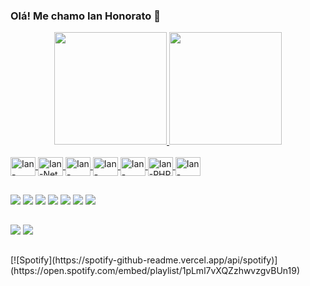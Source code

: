 ### Olá! Me chamo Ian Honorato 👋

<!--
**IanHonorato/IanHonorato** is a ✨ _special_ ✨ repository because its `README.md` (this file) appears on your GitHub profile.

Here are some ideas to get you started:

- 🔭 I’m currently working on ...
- 🌱 I’m currently learning ...
- 👯 I’m looking to collaborate on ...
- 🤔 I’m looking for help with ...
- 💬 Ask me about ...
- 📫 How to reach me: ...
- 😄 Pronouns: ...
- ⚡ Fun fact: ...
-->
<div align="center">
  <a href="https://github.com/ianhonorato">
  <img height="180em" src="https://github-readme-stats.vercel.app/api?username=ianhonorato&show_icons=true&theme=dark&include_all_commits=true&count_private=true"/>
  <img height="180em" src="https://github-readme-stats.vercel.app/api/top-langs/?username=ianhonorato&layout=compact&langs_count=7&theme=dark"/>
</div>
  
 <div style="display: inline_block"><br>
  <img align="center" alt="Ian-Csharp" height="30" width="40" src="https://cdn.jsdelivr.net/gh/devicons/devicon/icons/csharp/csharp-original.svg">
  <img align="center" alt="Ian-Net" height="30" width="40" src="https://cdn.jsdelivr.net/gh/devicons/devicon/icons/dotnetcore/dotnetcore-original.svg">
  <img align="center" alt="Ian-Mysql" height="30" width="40" src="https://cdn.jsdelivr.net/gh/devicons/devicon/icons/mysql/mysql-original-wordmark.svg">
  <img align="center" alt="Ian-Oracle" height="30" width="40" src="https://cdn.jsdelivr.net/gh/devicons/devicon/icons/oracle/oracle-original.svg">
  <img align="center" alt="Ian-Unity" height="30" width="40" src="https://cdn.jsdelivr.net/gh/devicons/devicon/icons/unity/unity-original.svg">
  <img align="center" alt="Ian-PHP" height="30" width="40" src="https://cdn.jsdelivr.net/gh/devicons/devicon/icons/php/php-original.svg">
  <img align="center" alt="Ian-Java" height="30" width="40" src="https://cdn.jsdelivr.net/gh/devicons/devicon/icons/java/java-original.svg">  
</div>
  
  ##
  
  <div>
    <a href="https://www.instagram.com/ianhonorato_" target="_blank"><img src="https://img.shields.io/badge/-Instagram-%23E4405F?style=for-the-badge&logo=instagram&logoColor=white" target="_blank"></a>
    <a href="https://www.facebook.com/ian.honorato.3" target="_blank"><img src="https://img.shields.io/badge/Facebook-1877F2?style=for-the-badge&logo=facebook&logoColor=white" target="_blank"></a>
    <a href="https://open.spotify.com/playlist/1pLml7vXQZzhwvzgvBUn19?si=e50e04ea5a5f40f4" target="_blank"><img src="https://img.shields.io/badge/Spotify-1ED760?&style=for-the-badge&logo=spotify&logoColor=white" target="_blank"></a>
    <a href="https://www.linkedin.com/in/ianhonorato/" target="_blank"><img src="https://img.shields.io/badge/-LinkedIn-%230077B5?style=for-the-badge&logo=linkedin&logoColor=white" target="_blank"></a>
    <a href = "mailto:milhousesmite@gmail.com"><img src="https://img.shields.io/badge/-Gmail-%23333?style=for-the-badge&logo=gmail&logoColor=white" target="_blank"></a>  
    <a href="https://steamcommunity.com/id/meninomilhouse" target="_blank"><img src="https://img.shields.io/badge/Steam-000000?style=for-the-badge&logo=steam&logoColor=white" target="_blank"></a>
    <a href="https://gitlab.com/IanHonorato" target="_blank"><img src="https://img.shields.io/badge/GitLab-330F63?style=for-the-badge&logo=gitlab&logoColor=white" target="_blank"></a>
  </div>
  
  ## 
  
  <div>
    <img src="https://img.shields.io/badge/NVIDIA-GTX1070-76B900?style=for-the-badge&logo=nvidia&logoColor=white">
    <img src="https://img.shields.io/badge/AMD-Ryzen_7_1800X-ED1C24?style=for-the-badge&logo=amd&logoColor=white">
  </div>
  
  ##
  
  <div>
    [![Spotify](https://spotify-github-readme.vercel.app/api/spotify)](https://open.spotify.com/embed/playlist/1pLml7vXQZzhwvzgvBUn19)
  </div>
